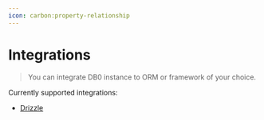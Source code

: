 ```yaml
---
icon: carbon:property-relationship
---
```


# Integrations

> You can integrate DB0 instance to ORM or framework of your choice.

Currently supported integrations:

- [Drizzle](/integrations/drizzle)
